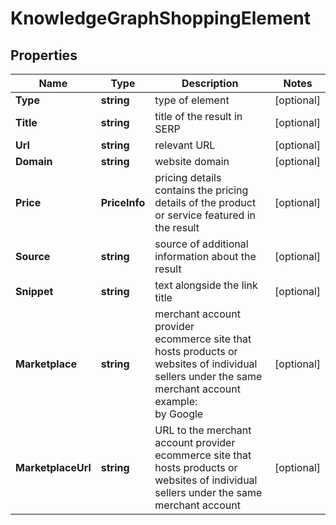 # KnowledgeGraphShoppingElement


## Properties

| Name | Type | Description | Notes |
|------------ | ------------- | ------------- | -------------|
**Type** | **string** | type of element |[optional]|
**Title** | **string** | title of the result in SERP |[optional]|
**Url** | **string** | relevant URL |[optional]|
**Domain** | **string** | website domain |[optional]|
**Price** | **PriceInfo** | pricing details<br>contains the pricing details of the product or service featured in the result |[optional]|
**Source** | **string** | source of additional information about the result |[optional]|
**Snippet** | **string** | text alongside the link title |[optional]|
**Marketplace** | **string** | merchant account provider<br>ecommerce site that hosts products or websites of individual sellers under the same merchant account<br>example:<br>by Google |[optional]|
**MarketplaceUrl** | **string** | URL to the merchant account provider<br>ecommerce site that hosts products or websites of individual sellers under the same merchant account |[optional]|